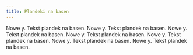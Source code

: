 ```yaml
---
title: Plandeki na basen
---
```


Nowe y. Tekst plandek na basen. Nowe y. Tekst plandek na basen. Nowe y. Tekst
plandek na basen. Nowe y. Tekst plandek na basen. Nowe y. Tekst plandek na
basen. Nowe y. Tekst plandek na basen. Nowe y. Tekst plandek na basen.
